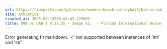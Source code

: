 ```yaml
---
url: https://fiusports.com/galleries/womens-beach-volleyball/bvb-vs-uab-4-25-25/image-61/357/62860
site: Athletics
crawled_at: 2025-05-13T10:04:43.129069
title: BVB vs UAB | 4.25.25 - Image 61:  - Florida International University
---
```


Error generating fit markdown: '<' not supported between instances of 'int' and 'str'